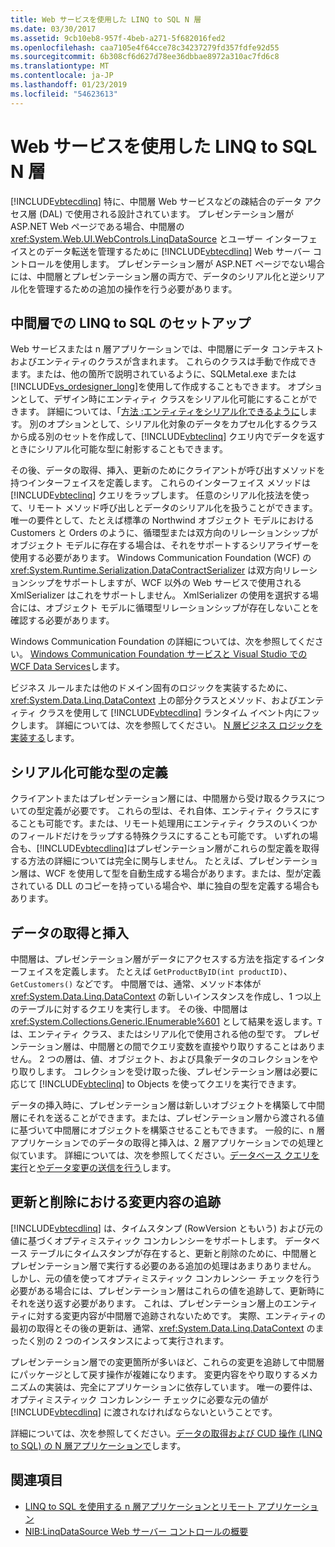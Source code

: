 ```yaml
---
title: Web サービスを使用した LINQ to SQL N 層
ms.date: 03/30/2017
ms.assetid: 9cb10eb8-957f-4beb-a271-5f682016fed2
ms.openlocfilehash: caa7105e4f64cce78c34237279fd357fdfe92d55
ms.sourcegitcommit: 6b308cf6d627d78ee36dbbae8972a310ac7fd6c8
ms.translationtype: MT
ms.contentlocale: ja-JP
ms.lasthandoff: 01/23/2019
ms.locfileid: "54623613"
---
```

# <a name="linq-to-sql-n-tier-with-web-services"></a>Web サービスを使用した LINQ to SQL N 層
[!INCLUDE[vbtecdlinq](../../../../../../includes/vbtecdlinq-md.md)] 特に、中間層 Web サービスなどの疎結合のデータ アクセス層 (DAL) で使用される設計されています。 プレゼンテーション層が ASP.NET Web ページである場合、中間層の <xref:System.Web.UI.WebControls.LinqDataSource> とユーザー インターフェイスとのデータ転送を管理するために [!INCLUDE[vbtecdlinq](../../../../../../includes/vbtecdlinq-md.md)] Web サーバー コントロールを使用します。 プレゼンテーション層が ASP.NET ページでない場合には、中間層とプレゼンテーション層の両方で、データのシリアル化と逆シリアル化を管理するための追加の操作を行う必要があります。  
  
## <a name="setting-up-linq-to-sql-on-the-middle-tier"></a>中間層での LINQ to SQL のセットアップ  
 Web サービスまたは n 層アプリケーションでは、中間層にデータ コンテキストおよびエンティティのクラスが含まれます。 これらのクラスは手動で作成できます。または、他の箇所で説明されているように、SQLMetal.exe または[!INCLUDE[vs_ordesigner_long](../../../../../../includes/vs-ordesigner-long-md.md)]を使用して作成することもできます。 オプションとして、デザイン時にエンティティ クラスをシリアル化可能にすることができます。 詳細については、「[方法 :エンティティをシリアル化できるように](../../../../../../docs/framework/data/adonet/sql/linq/how-to-make-entities-serializable.md)します。 別のオプションとして、シリアル化対象のデータをカプセル化するクラスから成る別のセットを作成して、[!INCLUDE[vbteclinq](../../../../../../includes/vbteclinq-md.md)] クエリ内でデータを返すときにシリアル化可能な型に射影することもできます。  
  
 その後、データの取得、挿入、更新のためにクライアントが呼び出すメソッドを持つインターフェイスを定義します。 これらのインターフェイス メソッドは [!INCLUDE[vbteclinq](../../../../../../includes/vbteclinq-md.md)] クエリをラップします。 任意のシリアル化技法を使って、リモート メソッド呼び出しとデータのシリアル化を扱うことができます。 唯一の要件として、たとえば標準の Northwind オブジェクト モデルにおける Customers と Orders のように、循環型または双方向のリレーションシップがオブジェクト モデルに存在する場合は、それをサポートするシリアライザーを使用する必要があります。 Windows Communication Foundation (WCF) の <xref:System.Runtime.Serialization.DataContractSerializer> は双方向リレーションシップをサポートしますが、WCF 以外の Web サービスで使用される XmlSerializer はこれをサポートしません。 XmlSerializer の使用を選択する場合には、オブジェクト モデルに循環型リレーションシップが存在しないことを確認する必要があります。  
  
 Windows Communication Foundation の詳細については、次を参照してください。 [Windows Communication Foundation サービスと Visual Studio での WCF Data Services](/visualstudio/data-tools/windows-communication-foundation-services-and-wcf-data-services-in-visual-studio)します。  
  
 ビジネス ルールまたは他のドメイン固有のロジックを実装するために、<xref:System.Data.Linq.DataContext> 上の部分クラスとメソッド、およびエンティティ クラスを使用して [!INCLUDE[vbtecdlinq](../../../../../../includes/vbtecdlinq-md.md)] ランタイム イベント内にフックします。 詳細については、次を参照してください。 [N 層ビジネス ロジックを実装する](../../../../../../docs/framework/data/adonet/sql/linq/implementing-business-logic-linq-to-sql.md)します。  
  
## <a name="defining-the-serializable-types"></a>シリアル化可能な型の定義  
 クライアントまたはプレゼンテーション層には、中間層から受け取るクラスについての型定義が必要です。 これらの型は、それ自体、エンティティ クラスにすることも可能です。または、リモート処理用にエンティティ クラスのいくつかのフィールドだけをラップする特殊クラスにすることも可能です。 いずれの場合も、[!INCLUDE[vbtecdlinq](../../../../../../includes/vbtecdlinq-md.md)]はプレゼンテーション層がこれらの型定義を取得する方法の詳細については完全に関与しません。 たとえば、プレゼンテーション層は、WCF を使用して型を自動生成する場合があります。または、型が定義されている DLL のコピーを持っている場合や、単に独自の型を定義する場合もあります。  
  
## <a name="retrieving-and-inserting-data"></a>データの取得と挿入  
 中間層は、プレゼンテーション層がデータにアクセスする方法を指定するインターフェイスを定義します。 たとえば `GetProductByID(int productID)`、`GetCustomers()` などです。 中間層では、通常、メソッド本体が <xref:System.Data.Linq.DataContext> の新しいインスタンスを作成し、1 つ以上のテーブルに対するクエリを実行します。 その後、中間層は <xref:System.Collections.Generic.IEnumerable%601> として結果を返します。`T` は、エンティティ クラス、またはシリアル化で使用される他の型です。 プレゼンテーション層は、中間層との間でクエリ変数を直接やり取りすることはありません。 2 つの層は、値、オブジェクト、および具象データのコレクションをやり取りします。 コレクションを受け取った後、プレゼンテーション層は必要に応じて [!INCLUDE[vbteclinq](../../../../../../includes/vbteclinq-md.md)] to Objects を使ってクエリを実行できます。  
  
 データの挿入時に、プレゼンテーション層は新しいオブジェクトを構築して中間層にそれを送ることができます。または、プレゼンテーション層から渡される値に基づいて中間層にオブジェクトを構築させることもできます。 一般的に、n 層アプリケーションでのデータの取得と挿入は、2 層アプリケーションでの処理と似ています。 詳細については、次を参照してください。[データベース クエリを実行](../../../../../../docs/framework/data/adonet/sql/linq/querying-the-database.md)と[やデータ変更の送信を行う](../../../../../../docs/framework/data/adonet/sql/linq/making-and-submitting-data-changes.md)します。  
  
## <a name="tracking-changes-for-updates-and-deletes"></a>更新と削除における変更内容の追跡  
 [!INCLUDE[vbtecdlinq](../../../../../../includes/vbtecdlinq-md.md)] は、タイムスタンプ (RowVersion ともいう) および元の値に基づくオプティミスティック コンカレンシーをサポートします。 データベース テーブルにタイムスタンプが存在すると、更新と削除のために、中間層とプレゼンテーション層で実行する必要のある追加の処理はあまりありません。 しかし、元の値を使ってオプティミスティック コンカレンシー チェックを行う必要がある場合には、プレゼンテーション層はこれらの値を追跡して、更新時にそれを送り返す必要があります。 これは、プレゼンテーション層上のエンティティに対する変更内容が中間層で追跡されないためです。 実際、エンティティの最初の取得とその後の更新は、通常、<xref:System.Data.Linq.DataContext> のまったく別の 2 つのインスタンスによって実行されます。  
  
 プレゼンテーション層での変更箇所が多いほど、これらの変更を追跡して中間層にパッケージとして戻す操作が複雑になります。 変更内容をやり取りするメカニズムの実装は、完全にアプリケーションに依存しています。 唯一の要件は、オプティミスティック コンカレンシー チェックに必要な元の値が [!INCLUDE[vbtecdlinq](../../../../../../includes/vbtecdlinq-md.md)] に渡されなければならないということです。  
  
 詳細については、次を参照してください。[データの取得および CUD 操作 (LINQ to SQL) の N 層アプリケーションで](../../../../../../docs/framework/data/adonet/sql/linq/data-retrieval-and-cud-operations-in-n-tier-applications.md)します。  
  
## <a name="see-also"></a>関連項目
- [LINQ to SQL を使用する n 層アプリケーションとリモート アプリケーション](../../../../../../docs/framework/data/adonet/sql/linq/n-tier-and-remote-applications-with-linq-to-sql.md)
- [NIB:LinqDataSource Web サーバー コントロールの概要](https://msdn.microsoft.com/library/104cfc3f-7385-47d3-8a51-830dfa791136)
